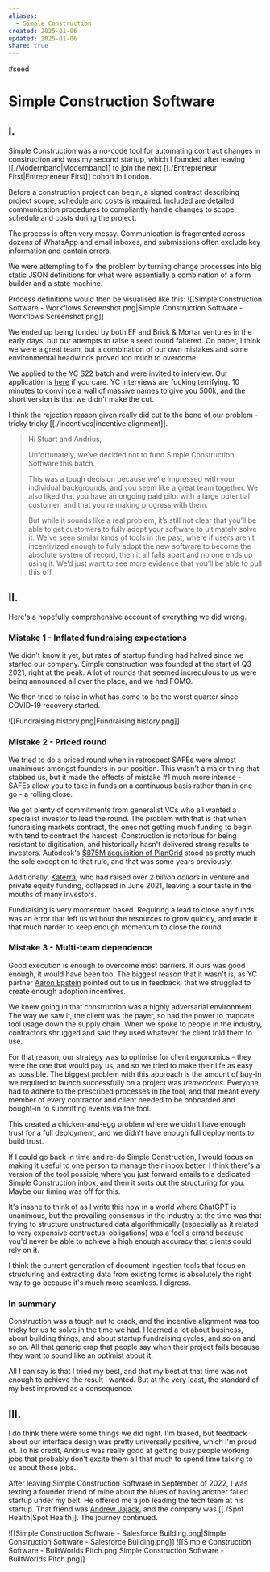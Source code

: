 ```yaml
---
aliases:
  - Simple Construction
created: 2025-01-06
updated: 2025-01-06
share: true
---
```

#seed 
# Simple Construction Software

## I.
Simple Construction was a no-code tool for automating contract changes in construction and was my second startup, which I founded after leaving [[./Modernbanc|Modernbanc]] to join the next [[./Entrepreneur First|Entrepreneur First]] cohort in London. 

Before a construction project can begin, a signed contract describing project scope, schedule and costs is required. Included are detailed communication procedures to compliantly handle changes to scope, schedule and costs during the project. 

The process is often very messy. Communication is fragmented across dozens of WhatsApp and email inboxes, and submissions often exclude key information and contain errors.

We were attempting to fix the problem by turning change processes into big static JSON definitions for what were essentially a combination of a form builder and a state machine.

Process definitions would then be visualised like this:
![[Simple Construction Software - Workflows Screenshot.png|Simple Construction Software - Workflows Screenshot.png]]

We ended up being funded by both EF and Brick & Mortar ventures in the early days, but our attempts to raise a seed round faltered. On paper, I think we were a great team, but a combination of our own mistakes and some environmental headwinds proved too much to overcome.

We applied to the YC S22 batch and were invited to interview. Our application is [here](https://docs.google.com/document/d/18Nmau-CYf8Fj_josgYZNpDPLG-pCOdZtxl4pUnmMNvs/edit?usp=sharing) if you care. YC interviews are fucking terrifying. 10 minutes to convince a wall of massive names to give you 500k, and the short version is that we didn't make the cut.

I think the rejection reason given really did cut to the bone of our problem - tricky tricky [[./Incentives|incentive alignment]].

> Hi Stuart and Andrius,  
> 
> Unfortunately, we've decided not to fund Simple Construction Software this batch.  
> 
> This was a tough decision because we’re impressed with your individual backgrounds, and you seem like a great team together. We also liked that you have an ongoing paid pilot with a large potential customer, and that you're making progress with them.  
> 
> But while it sounds like a real problem, it’s still not clear that you’ll be able to get customers to fully adopt your software to ultimately solve it. We’ve seen similar kinds of tools in the past, where if users aren’t incentivized enough to fully adopt the new software to become the absolute system of record, then it all falls apart and no one ends up using it. We’d just want to see more evidence that you’ll be able to pull this off.
  
## II.

Here's a hopefully comprehensive account of everything we did wrong.

### Mistake 1 - Inflated fundraising expectations
We didn't know it yet, but rates of startup funding had halved since we started our company. Simple construction was founded at the start of Q3 2021, right at the peak. A lot of rounds that seemed incredulous to us were being announced all over the place, and we had FOMO. 

We then tried to raise in what has come to be the worst quarter since COVID-19 recovery started.

![[Fundraising history.png|Fundraising history.png]]

### Mistake 2 - Priced round
We tried to do a priced round when in retrospect SAFEs were almost unanimous amongst founders in our position. This wasn't a major thing that stabbed us, but it made the effects of mistake #1 much more intense - SAFEs allow you to take in funds on a continuous basis rather than in one go - a rolling close.  

We got plenty of commitments from generalist VCs who all wanted a specialist investor to lead the round. The problem with that is that when fundraising markets contract, the ones not getting much funding to begin with tend to contract the hardest. Construction is notorious for being resistant to digitisation, and historically hasn't delivered strong results to investors. Autodesk's [$875M acquisition of PlanGrid](https://techcrunch.com/2018/11/20/autodesk-agrees-to-buy-plangrid-for-875-million/) stood as pretty much the sole exception to that rule, and that was some years previously.

Additionally, [Katerra](https://en.wikipedia.org/wiki/Katerra), who had raised over *2 billion dollars* in venture and private equity funding, collapsed in June 2021, leaving a sour taste in the mouths of many investors. 

Fundraising is very momentum based. Requiring a lead to close any funds was an error that left us without the resources to grow quickly, and made it that much harder to keep enough momentum to close the round.

### Mistake 3 - Multi-team dependence
Good execution is enough to overcome most barriers. If ours was good enough, it would have been too. The biggest reason that it wasn't is, as YC partner [Aaron Epstein](https://www.ycombinator.com/people/aaron-epstein) pointed out to us in feedback, that we struggled to create enough adoption incentives.

We knew going in that construction was a highly adversarial environment. The way we saw it, the client was the payer, so had the power to mandate tool usage down the supply chain. When we spoke to people in the industry, contractors shrugged and said they used whatever the client told them to use.

For that reason, our strategy was to optimise for client ergonomics - they were the one that would pay us, and so we tried to make their life as easy as possible. The biggest problem with this approach is the amount of buy-in we required to launch successfully on a project was *tremendous*. Everyone had to adhere to the prescribed processes in the tool, and that meant every member of every contractor and client needed to be onboarded and bought-in to submitting events via the tool.

This created a chicken-and-egg problem where we didn't have enough trust for a full deployment, and we didn't have enough full deployments to build trust.

If I could go back in time and re-do Simple Construction, I would focus on making it useful to one person to manage their inbox better. I think there's a version of the tool possible where you just forward emails to a dedicated Simple Construction inbox, and then it sorts out the structuring for you. Maybe our timing was off for this. 

It's insane to think of as I write this now in a world where ChatGPT is unanimous, but the prevailing consensus in the industry at the time was that trying to structure unstructured data algorithmically (especially as it related to very expensive contractual obligations) was a fool's errand because you'd never be able to achieve a high enough accuracy that clients could rely on it. 

I think the current generation of document ingestion tools that focus on structuring and extracting data from existing forms is absolutely the right way to go because it's much more seamless. I digress.

### In summary
Construction was a tough nut to crack, and the incentive alignment was too tricky for us to solve in the time we had. I learned a lot about business, about building things, and about startup fundraising cycles, and so on and so on. All that generic crap that people say when their project fails because they want to sound like an optimist about it.

All I can say is that I tried my best, and that my best at that time was not enough to achieve the result I wanted. But at the very least, the standard of my best improved as a consequence.

## III.

I do think there were some things we did right. I'm biased, but feedback about our interface design was pretty universally positive, which I'm proud of. To his credit, Andrius was really good at getting busy people working jobs that probably don't excite them all that much to spend time talking to us about those jobs. 

After leaving Simple Construction Software in September of 2022, I was texting a founder friend of mine about the blues of having another failed startup under my belt. He offered me a job leading the tech team at his startup. That friend was [Andrew Jajack](https://www.linkedin.com/in/ajajack/), and the company was [[./Spot Health|Spot Health]]. The journey continued.


![[Simple Construction Software - Salesforce Building.png|Simple Construction Software - Salesforce Building.png]]
![[Simple Construction Software - BuiltWorlds Pitch.png|Simple Construction Software - BuiltWorlds Pitch.png]]